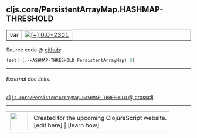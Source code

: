 ## cljs.core/PersistentArrayMap.HASHMAP-THRESHOLD



 <table border="1">
<tr>
<td>var</td>
<td><a href="https://github.com/cljsinfo/cljs-api-docs/tree/0.0-2301"><img valign="middle" alt="[+] 0.0-2301" title="Added in 0.0-2301" src="https://img.shields.io/badge/+-0.0--2301-lightgrey.svg"></a> </td>
</tr>
</table>









Source code @ [github](https://github.com/clojure/clojurescript/blob/r2356/src/cljs/cljs/core.cljs#L5176):

```clj
(set! (.-HASHMAP-THRESHOLD PersistentArrayMap) 8)
```

<!--
Repo - tag - source tree - lines:

 <pre>
clojurescript @ r2356
└── src
    └── cljs
        └── cljs
            └── <ins>[core.cljs:5176](https://github.com/clojure/clojurescript/blob/r2356/src/cljs/cljs/core.cljs#L5176)</ins>
</pre>

-->

---



###### External doc links:

[`cljs.core/PersistentArrayMap.HASHMAP-THRESHOLD` @ crossclj](http://crossclj.info/fun/cljs.core.cljs/PersistentArrayMap.HASHMAP-THRESHOLD.html)<br>

---

 <table>
<tr><td>
<img valign="middle" align="right" width="48px" src="http://i.imgur.com/Hi20huC.png">
</td><td>
Created for the upcoming ClojureScript website.<br>
[edit here] | [learn how]
</td></tr></table>

[edit here]:https://github.com/cljsinfo/cljs-api-docs/blob/master/cljsdoc/cljs.core_PersistentArrayMapDOTHASHMAP-THRESHOLD.cljsdoc
[learn how]:https://github.com/cljsinfo/cljs-api-docs/wiki/cljsdoc-files

<!--

This information was too distracting to show to readers, but I'll leave it
commented here since it is helpful to:

- pretty-print the data used to generate this document
- and show how to retrieve that data



The API data for this symbol:

```clj
{:ns "cljs.core",
 :name "PersistentArrayMap.HASHMAP-THRESHOLD",
 :type "var",
 :parent-type "PersistentArrayMap",
 :source {:code "(set! (.-HASHMAP-THRESHOLD PersistentArrayMap) 8)",
          :title "Source code",
          :repo "clojurescript",
          :tag "r2356",
          :filename "src/cljs/cljs/core.cljs",
          :lines [5176]},
 :full-name "cljs.core/PersistentArrayMap.HASHMAP-THRESHOLD",
 :full-name-encode "cljs.core_PersistentArrayMapDOTHASHMAP-THRESHOLD",
 :history [["+" "0.0-2301"]]}

```

Retrieve the API data for this symbol:

```clj
;; from Clojure REPL
(require '[clojure.edn :as edn])
(-> (slurp "https://raw.githubusercontent.com/cljsinfo/cljs-api-docs/catalog/cljs-api.edn")
    (edn/read-string)
    (get-in [:symbols "cljs.core/PersistentArrayMap.HASHMAP-THRESHOLD"]))
```

-->
